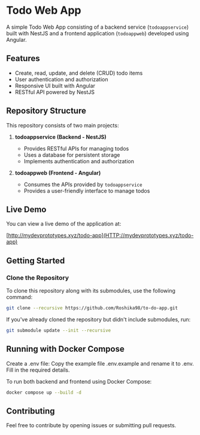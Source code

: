 # Todo Web App

A simple Todo Web App consisting of a backend service (`todoappservice`) built with NestJS and a frontend application (`todoappweb`) developed using Angular.

## Features

- Create, read, update, and delete (CRUD) todo items
- User authentication and authorization
- Responsive UI built with Angular
- RESTful API powered by NestJS

## Repository Structure

This repository consists of two main projects:

1. **todoappservice (Backend - NestJS)**

   - Provides RESTful APIs for managing todos
   - Uses a database for persistent storage
   - Implements authentication and authorization

2. **todoappweb (Frontend - Angular)**

   - Consumes the APIs provided by `todoappservice`
   - Provides a user-friendly interface to manage todos

## Live Demo

You can view a live demo of the application at:

[http://mydevprototypes.xyz/todo-app](HTTP://mydevprototypes.xyz/todo-app)

## Getting Started

### Clone the Repository

To clone this repository along with its submodules, use the following command:

```sh
git clone --recursive https://github.com/Roshika98/to-do-app.git
```

If you've already cloned the repository but didn't include submodules, run:

```sh
git submodule update --init --recursive
```


## Running with Docker Compose

Create a .env file: Copy the example file .env.example and rename it to .env. Fill in the required details.

To run both backend and frontend using Docker Compose:

```sh
docker compose up --build -d
```

## Contributing

Feel free to contribute by opening issues or submitting pull requests.

